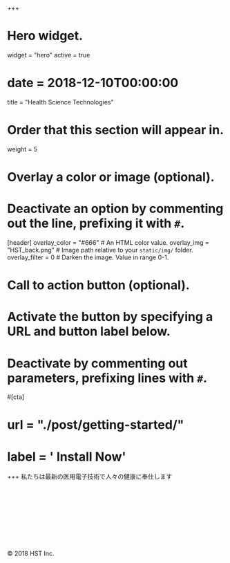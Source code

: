 +++
# Hero widget.
widget = "hero"
active = true
# date = 2018-12-10T00:00:00

title = "Health Science Technologies"

# Order that this section will appear in.
weight = 5

# Overlay a color or image (optional).
#   Deactivate an option by commenting out the line, prefixing it with `#`.
[header]
  overlay_color = "#666"  # An HTML color value.
  overlay_img = "HST_back.png"  # Image path relative to your `static/img/` folder.
  overlay_filter = 0  # Darken the image. Value in range 0-1.

# Call to action button (optional).
#   Activate the button by specifying a URL and button label below.
#   Deactivate by commenting out parameters, prefixing lines with `#`.
#[cta]
#  url = "./post/getting-started/"
#  label = '<i class="fas fa-download"></i> Install Now'
+++
私たちは最新の医用電子技術で人々の健康に奉仕します

<div style="margin-top: 10rem;">
  <a>&copy; 2018 HST Inc.
  </a>
</div>
